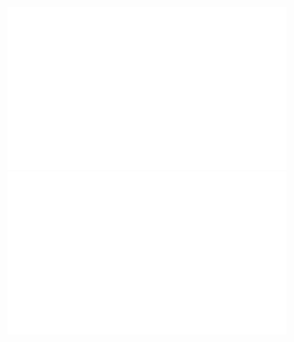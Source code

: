 ![](https://raw.githubusercontent.com/vladislavkovtun2003/github-stats/master/generated/overview.svg)
![](https://raw.githubusercontent.com/vladislavkovtun2003/github-stats/master/generated/languages.svg)
